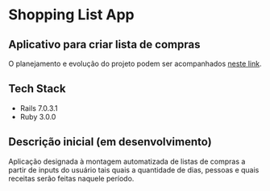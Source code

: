 # Shopping List App

## Aplicativo para criar lista de compras

O planejamento e evolução do projeto podem ser acompanhados [neste link](https://github.com/users/goluco/projects/2).

## Tech Stack

- Rails 7.0.3.1
- Ruby 3.0.0

## Descrição inicial (em desenvolvimento)

Aplicação designada à montagem automatizada de listas de compras a partir de inputs do usuário tais quais a quantidade de dias, pessoas e quais receitas serão feitas naquele período.

